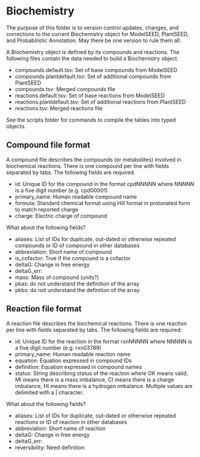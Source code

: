 # Biochemistry
The purpose of this folder is to version control updates, changes, and corrections to the current Biochemistry object for ModelSEED, PlantSEED, and Probabilistic Annotation.  May there be one version to rule them all.

A Biochemistry object is defined by its compounds and reactions.  The following files contain the data needed to build a Biochemistry object.

* compounds.default.tsv: Set of base compounds from ModelSEED
* compounds.plantdefault.tsv: Set of additional compounds from PlantSEED
* compounds.tsv: Merged compounds file
* reactions.default.tsv: Set of base reactions from ModelSEED
* reactions.plantdefault.tsv: Set of additional reactions from PlantSEED
* reactions.tsv: Merged reactions file

See the scripts folder for commands to compile the tables into typed objects.

## Compound file format
A compound file describes the compounds (or metabolites) involved in biochemical reactions.  There is one compound per line with fields separated by tabs.  The following fields are required.

* id: Unique ID for the compound in the format cpdNNNNN where NNNNN is a five digit number (e.g. cpd00001)
* primary_name: Human readable compound name
* formula: Standard chemical format using Hill format in protonated form to match reported charge
* charge: Electric charge of compound

What about the following fields?

* aliases: List of IDs for duplicate, out-dated or otherwise repeated compounds or ID of compound in other databases
* abbreviation: Short name of compound
* is_cofactor: True if the compound is a cofactor
* deltaG: Change in free energy
* deltaG_err: 
* mass: Mass of compound (units?)
* pkas: do not understand the definition of the array
* pkbs: do not understand the definition of the array

## Reaction file format
A reaction file describes the biochemical reactions.  There is one reaction per line with fields separated by tabs.  The following fields are required:

* id: Unique ID for the reaction in the format rxnNNNNN where NNNNN is a five digit number (e.g. rxn03789)
* primary_name: Human readable reaction name
* equation: Equation expressed in compound IDs
* definition: Equation expressed in compound names
* status: String describing status of the reaction where OK means valid, MI means there is a mass imbalance, CI means there is a charge imbalance, HI means there is a hydrogen imbalance. Multiple values are delimited with a | character.

What about the following fields?

* aliases: List of IDs for duplicate, out-dated or otherwise repeated reactions or ID of reaction in other databases
* abbreviation: Short name of reaction
* deltaG: Change in free energy
* deltaG_err:
* reversibility: Need definition
